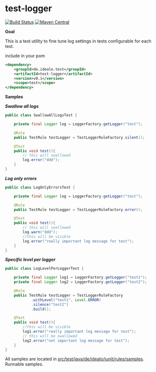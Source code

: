 # test-logger

[![Build Status](https://travis-ci.org/idealo/logback-redis.svg?branch=master)](https://travis-ci.org/idealo/test-logger)
 [![Maven Central](https://maven-badges.herokuapp.com/maven-central/de.idealo.test/test-logger/badge.svg)](https://maven-badges.herokuapp.com/maven-central/de.idealo.test/test-logger) 
 
 
 **Goal**
 
 This is a test utility to fine tune log settings in tests configurable for each test.
 
 include in your pom
 ```xml
 <dependency>
     <groupId>de.idealo.test</groupId>
     <artifactId>test-logger</artifactId>
     <version>v0.1</version>
     <scope>test</scope>
 </dependency>
 ```
 **Samples**
 
 ***Swallow all logs***
 ```java
 public class SwallowAllLogsTest {
 
     private final Logger log = LoggerFactory.getLogger("test");
 
     @Rule
     public TestRule testLogger = TestLoggerRuleFactory.silent();
 
     @Test
     public void test(){
         // this will swallowed
         log.error("ddd");
     }
 }
 ```

***Log only errors***
 ```java
 public class LogOnlyErrorsTest {
 
     private final Logger log = LoggerFactory.getLogger("test");
 
     @Rule
     public TestRule testLogger = TestLoggerRuleFactory.error();
 
     @Test
     public void test(){
         // this will swallowed
         log.warn("ddd");
         //this will be visible
         log.error("really important log message for test");
     }
 }
 ```
 
 ***Specific level per logger***
 ```java
 public class LogLevelPerLoggerTest {
 
     private final Logger log1 = LoggerFactory.getLogger("test1");
     private final Logger log2 = LoggerFactory.getLogger("test2");
 
     @Rule
     public TestRule testLogger = TestLoggerRuleFactory
             .withLevel("test1", Level.ERROR)
             .silence("test2")
             .build();
 
     @Test
     public void test(){
         //this will be visible
         log1.error("really important log message for test");
         // this will be swallowed
         log2.error("not important log message for test");
     }
 }
 ```
 
 All samples are located in [src/test/java/de/idealo/junit/rules/samples](https://github.com/idealo/test-logger/tree/master/src/test/java/de/idealo/junit/rules/samples). Runnable samples.
